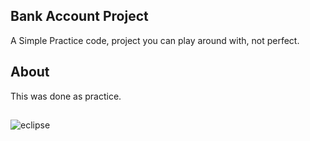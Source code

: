 ## Bank Account Project

A Simple Practice code, project you can play around with, not perfect.  

## About
This was done as practice. 


## 
![eclipse](https://user-images.githubusercontent.com/11560987/37263323-97038f9c-2575-11e8-9bd5-b8992b7fbb18.PNG)

